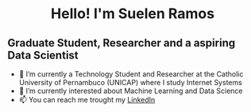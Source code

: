 <center><h1>Hello! I'm Suelen Ramos</h1></center>

<h2>Graduate Student, Researcher and a aspiring Data Scientist</h2> 


- 🌱 I’m currently a Technology Student and Researcher at the Catholic University of Pernambuco (UNICAP) where I study Internet Systems 
- 👀 I’m currently interested about Machine Learning and Data Science 
- 📫 You can reach me trought my <a href="https://www.linkedin.com/in/suelennramos/" target=_blank>LinkedIn</a>

<!---
SuelenRamos/SuelenRamos is a ✨ special ✨ repository because its `README.md` (this file) appears on your GitHub profile.
You can click the Preview link to take a look at your changes.
--->

